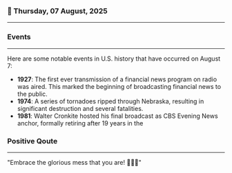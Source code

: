 ### 📅 Thursday, 07 August, 2025
------
### Events
------
Here are some notable events in U.S. history that have occurred on August 7:

- **1927**: The first ever transmission of a financial news program on radio was aired. This marked the beginning of broadcasting financial news to the public.
- **1974**: A series of tornadoes ripped through Nebraska, resulting in significant destruction and several fatalities.
- **1981**: Walter Cronkite hosted his final broadcast as CBS Evening News anchor, formally retiring after 19 years in the
### Positive Qoute
------
"Embrace the glorious mess that you are! 🌈✨🌟"
